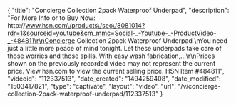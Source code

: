 {
    "title": "Concierge Collection 2pack Waterproof Underpad",
    "description": "For More Info or to Buy Now: http:\/\/www.hsn.com\/products\/seo\/8081014?rdr=1&sourceid=youtube&cm_mmc=Social-_-Youtube-_-ProductVideo-_-484811\r\nConcierge Collection 2pack Waterproof Underpad \nYou need just a little more peace of mind tonight. Let these underpads take care of those worries and those spills. With easy wash fabrication,...\r\nPrices shown on the previously recorded video may not represent the current price.  View hsn.com to view the current selling price. HSN Item #484811",
    "videoid": "112337513",
    "date_created": "1494259408",
    "date_modified": "1503417821",
    "type": "captivate",
    "layout": "video",
    "url": "\/v\/concierge-collection-2pack-waterproof-underpad\/112337513"
}